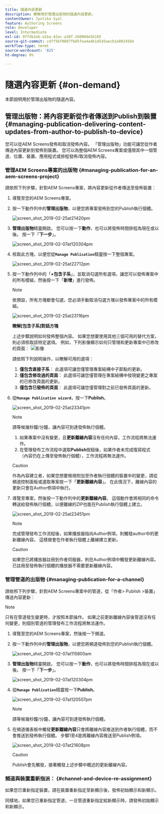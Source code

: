 ```yaml
---
title: 隨選內容更新
description: 瞭解用於管理出版物的隨選內容更新。
contentOwner: Jyotika Syal
feature: Authoring Screens
role: Developer
level: Intermediate
exl-id: 9ffdb1eb-a1ba-42ac-a30f-260004e5b165
source-git-commit: cdff56f0807f6d5fea4a4b1d545aecb1e80245bb
workflow-type: tm+mt
source-wordcount: '825'
ht-degree: 0%

---
```


# 隨選內容更新 {#on-demand}

本節說明用於管理出版物的隨選內容。

## 管理出版物：將內容更新從作者傳送到Publish到裝置 {#managing-publication-delivering-content-updates-from-author-to-publish-to-device}

您可以從AEM Screens發佈和取消發佈內容。 「管理出版物」功能可讓您從作者傳送內容更新到發佈到裝置。 您可以為整個AEM Screens專案或僅限其中一個管道、位置、裝置、應用程式或排程發佈/取消發佈內容。

### 管理AEM Screens專案的出版物 {#managing-publication-for-an-aem-screens-project}

請依照下列步驟，針對AEM Screens專案，將內容更新從作者傳送至發佈裝置：

1. 導覽至您的AEM Screens專案。
1. 按一下動作列中的&#x200B;**管理出版物**，以便您將專案發佈到您的Publish執行個體。

   ![screen_shot_2019-02-25at21420pm](assets/screen_shot_2019-02-25at21420pm.png)

1. **管理出版物**&#x200B;精靈開啟。 您可以按一下&#x200B;**動作**，也可以將發佈時間排程為現在或以後。 按一下「**下一步**」。

   ![screen_shot_2019-02-07at120304pm](assets/screen_shot_2019-02-07at120304pm.png)

1. 核取此方塊，以便您從&#x200B;**`Manage Publication`**&#x200B;精靈按一下整個專案。

   ![screen_shot_2019-02-25at22712pm](assets/screen_shot_2019-02-25at22712pm.png)

1. 按一下動作列中的「**+包含子系**」，並取消勾選所有選項，讓您可以發佈專案中的所有模組，然後按一下「**新增**」進行發佈。

   >[!NOTE]
   >
   >依預設，所有方塊都會勾選，您必須手動取消勾選方塊以發佈專案中的所有模組。

   ![screen_shot_2019-02-25at23116pm](assets/screen_shot_2019-02-25at23116pm.png)

   **瞭解[包含子系]對話方塊**

   上述步驟說明如何發佈整個內容。 如果您想要使用其他三個可用的替代方案，則必須核取該特定選項。
例如，下列影像顯示如何只管理和更新專案中已修改的頁面：
   ![影像](assets/author-publish-manage.png)

   請依照下列說明操作，以瞭解可用的選項：

   1. **僅包含直接子系**：
此選項可讓您僅管理專案結構中子節點的更新。
   1. **僅包含修改過的頁面**：
此選項可讓您僅管理在專案結構中發現變更之專案的已修改頁面的更新。
   1. **僅包含已發佈的頁面**：
此選項可讓您僅管理對之前已發佈頁面的更新。


1. 從&#x200B;**`Manage Publication wizard`**，按一下&#x200B;**Publish**。

   ![screen_shot_2019-02-25at23341pm](assets/screen_shot_2019-02-25at23341pm.png)

   >[!NOTE]
   >
   >請等候幾秒鐘/分鐘，讓內容可到達發佈執行個體。
   >
   >
   >    1. 如果專案中沒有變更，且&#x200B;**更新離線內容**&#x200B;沒有任何內容，工作流程將無法運作。
   >    1. 在管理發布工作流程中選取&#x200B;**Publish**&#x200B;按鈕後，如果作者未完成復寫程式（內容仍在上傳至發佈執行個體），工作流程將無法運作。

   >[!CAUTION]
   >作為內容建立者，如果您想要檢視附加至作者執行個體的裝置中的變更，請從頻道控制面板或選取專案按一下「**更新離線內容**」。 在此情況下，離線內容的更新只會在Author例項中執行。

1. 導覽至專案，然後按一下動作列中的&#x200B;**更新離線內容**。 這個動作會將相同的命令轉送給發佈執行個體，以便離線的ZIP也能在Publish執行個體上建立。

   ![screen_shot_2019-02-25at23451pm](assets/screen_shot_2019-02-25at23451pm.png)


   >[!NOTE]
   >
   >完成管理發布工作流程後，如果播放器指向Author例項，則觸發author中的更新離線內容。 這樣做會在作者執行個體上離線建立更新。

   >[!CAUTION]
   >
   >如果您已將播放器註冊到作者伺服器，則在Author例項中觸發更新離線內容。 已註冊至發佈執行個體的播放器不需要更新離線內容。

### 管理管道的出版物 {#managing-publication-for-a-channel}

請依照下列步驟，針對AEM Screens專案中的管道，從「作者> Publish >裝置」傳送內容更新：

>[!NOTE]
>
>只有在管道發生變更時，才按照本節操作。 如果之前更新離線內容後管道沒有任何變更，則個別管道的管理發布工作流程將無法運作。

1. 導覽至您的AEM Screens專案，然後按一下頻道。
1. 按一下動作列中的&#x200B;**管理出版物**，以便您將頻道發佈到您的Publish執行個體。

   ![screen_shot_2019-02-07at115800am](assets/screen_shot_2019-02-07at115800am.png)

1. **管理出版物**&#x200B;精靈開啟。 您可以按一下&#x200B;**動作**，也可以將發佈時間排程為現在或以後。 按一下「**下一步**」。

   ![screen_shot_2019-02-07at120304pm](assets/screen_shot_2019-02-07at120304pm.png)

1. 從&#x200B;**`Manage Publication`**&#x200B;精靈按一下&#x200B;**Publish**。

   ![screen_shot_2019-02-07at120507pm](assets/screen_shot_2019-02-07at120507pm.png)

   >[!NOTE]
   >
   >請等候幾秒鐘/分鐘，讓內容可到達發佈執行個體。

1. 在頻道儀表板中觸發&#x200B;**更新離線內容**&#x200B;只會將離線內容推送到作者執行個體，而不會推送到發佈執行個體。 步驟1至4是將離線內容推送至Publish例項。

   ![screen_shot_2019-02-07at21608pm](assets/screen_shot_2019-02-07at21608pm.png)

   >[!CAUTION]
   >
   >Publish會先觸發，接著觸發上述步驟中概述的更新離線內容。

### 頻道與裝置重新指派： {#channel-and-device-re-assignment}

如果您已重新指定裝置，請在裝置重新指定至新顯示後，發佈初始顯示和新顯示。

同樣地，如果您已重新指定管道，一旦管道重新指定給新顯示時，請發佈初始顯示和新顯示。
